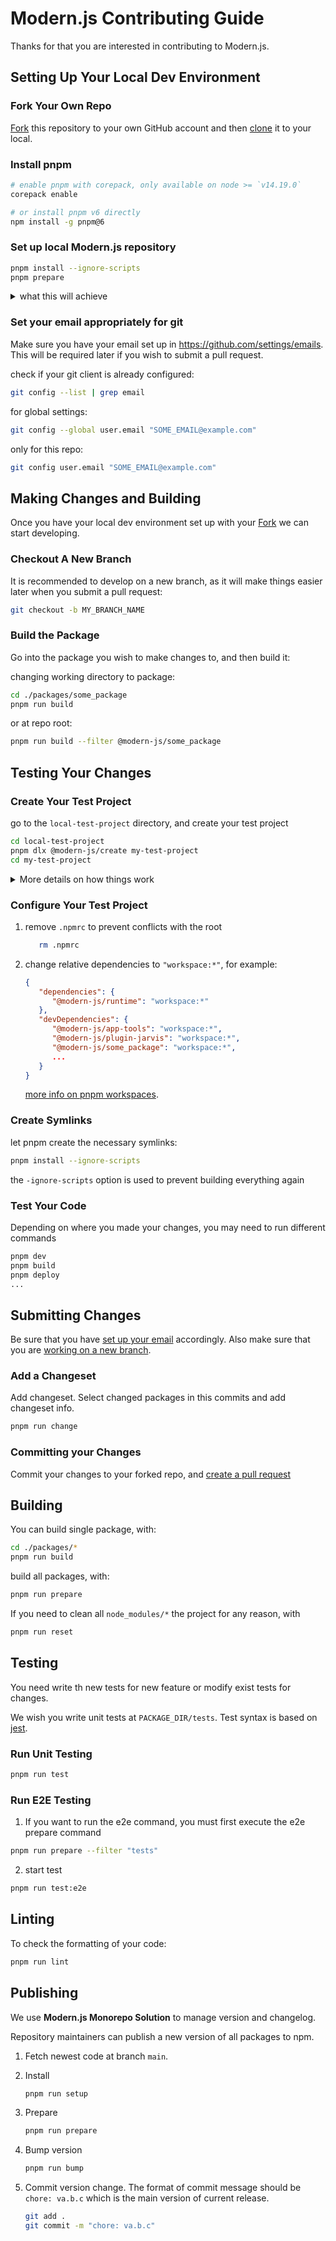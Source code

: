 # Modern.js Contributing Guide

Thanks for that you are interested in contributing to Modern.js.

## Setting Up Your Local Dev Environment

### Fork Your Own Repo
[Fork](https://help.github.com/articles/fork-a-repo/) this repository to your
own GitHub account and then
[clone](https://help.github.com/articles/cloning-a-repository/) it to your
local.

### Install pnpm

```zsh
# enable pnpm with corepack, only available on node >= `v14.19.0`
corepack enable

# or install pnpm v6 directly
npm install -g pnpm@6
```

### Set up local Modern.js repository

```zsh
pnpm install --ignore-scripts
pnpm prepare
```

<details>
   <summary>
   what this will achieve
   </summary>

- install all dependencies
- create symlinks between necessary packages in the monorepo
- run `prepare` script, building all packages (this will take some time, but is necessary to ensure all package dependencies are built and available)

A full rebuild of all packages is generally not needed after this. Should a new feature you are developing require an updated version of another package, building those necessary dependencies is usually enough.
</details>

### Set your email appropriately for git

Make sure you have your email set up in <https://github.com/settings/emails>. This will be required later if you wish to submit a pull request.

check if your git client is already configured:

```zsh
git config --list | grep email
```

for global settings:

```zsh
git config --global user.email "SOME_EMAIL@example.com"
```

only for this repo:

```zsh
git config user.email "SOME_EMAIL@example.com"
```

## Making Changes and Building

Once you have your local dev environment set up with your [Fork](https://help.github.com/articles/fork-a-repo/) we can start developing.

### Checkout A New Branch

It is recommended to develop on a new branch, as it will make things easier later when you submit a pull request:

```zsh
git checkout -b MY_BRANCH_NAME
```

### Build the Package

Go into the package you wish to make changes to, and then build it:

changing working directory to package:

```zsh
cd ./packages/some_package
pnpm run build
```

or at repo root:

```zsh
pnpm run build --filter @modern-js/some_package
```

## Testing Your Changes

### Create Your Test Project

go to the `local-test-project` directory, and create your test project

```zsh
cd local-test-project
pnpm dlx @modern-js/create my-test-project
cd my-test-project
```

<details>
   <summary>
   More details on how things work
   </summary>

   Subdirectories of `local-test-project` directory is ignored by `.gitignore` file, and thus we can safely use it as a playground for the code we are developing. Furthermore, the `local-test-project/pnpm-workspace.yaml` file helps pnpm symlink dependencies in our test project to the built files in the main monorepo. Here is more info on [pnpm Workspaces](https://pnpm.io/workspaces).
</details>

### Configure Your Test Project

1. remove `.npmrc` to prevent conflicts with the root

   ```zsh
      rm .npmrc
   ```

2. change relative dependencies to `"workspace:*"`, for example:

   ```json
   {
      "dependencies": {
         "@modern-js/runtime": "workspace:*"
      },
      "devDependencies": {
         "@modern-js/app-tools": "workspace:*",
         "@modern-js/plugin-jarvis": "workspace:*",
         "@modern-js/some_package": "workspace:*",
         ...
      }
   }
   ```

   [more info on pnpm workspaces](https://pnpm.io/workspaces).

### Create Symlinks

let pnpm create the necessary symlinks:

```zsh
pnpm install --ignore-scripts
```

the `-ignore-scripts` option is used to prevent building everything again

### Test Your Code

Depending on where you made your changes, you may need to run different commands

```zsh
pnpm dev
pnpm build
pnpm deploy
...
```

## Submitting Changes

Be sure that you have [set up your email](#set-your-email-appropriately-for-git) accordingly. Also make sure that you are [working on a new branch](#checkout-a-new-branch).

### Add a Changeset

Add changeset. Select changed packages in this commits and add changeset info.

```zsh
pnpm run change
```

### Committing your Changes

Commit your changes to your forked repo, and [create a pull request](https://help.github.com/articles/creating-a-pull-request/)


## Building

You can build single package, with:

```zsh
cd ./packages/*
pnpm run build
```

build all packages, with:

```zsh
pnpm run prepare
```

If you need to clean all `node_modules/*` the project for any reason, with

```zsh
pnpm run reset
```

## Testing

You need write th new tests for new feature or modify exist tests for changes.

We wish you write unit tests at `PACKAGE_DIR/tests`. Test syntax is based on [jest](https://jestjs.io/).

### Run Unit Testing

```sh
pnpm run test
```

### Run E2E Testing

1. If you want to run the e2e command, you must first execute the e2e prepare command

```sh
pnpm run prepare --filter "tests"
```

2. start test

```sh
pnpm run test:e2e
```

## Linting

To check the formatting of your code:

```zsh
pnpm run lint
```

## Publishing

We use **Modern.js Monorepo Solution** to manage version and changelog.

Repository maintainers can publish a new version of all packages to npm.

1. Fetch newest code at branch `main`.
2. Install

   ```zsh
   pnpm run setup
   ```

3. Prepare

   ```zsh
   pnpm run prepare
   ```

4. Bump version

   ```zsh
   pnpm run bump
   ```

5. Commit version change. The format of commit message should be `chore: va.b.c` which is the main version of current release.

   ```zsh
   git add .
   git commit -m "chore: va.b.c"
   ```
